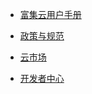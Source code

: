 * [富集云用户手册](用户手册/)
<!--   * [文档1](用户手册/quickstart.md)
  * [文档2](用户手册/quickstart.md) -->

* [政策与规范](政策与规范/)
<!--   * [插件2](政策与规范/quickstart.md)
  * [学习教程](政策与规范/quickstart.md) -->

* [云市场](云市场/)
<!--   * [快速开始](云市场/quickstart.md)
  * [多页文档](云市场/more-pages.md)
  * [定制导航栏](云市场/custom-navbar.md)
  * [封面](云市场/cover.md) -->

* [开发者中心](开发者中心/)
<!--   * [开发者中心平台简介](开发者中心/README.md)
  * [加入我们](开发者中心/加入我们.md)
  * [使用插件](开发者中心/plugins.md)
  * [Markdown 配置](开发者中心/markdown.md)
  * [代码高亮](开发者中心/language-highlight.md) -->
